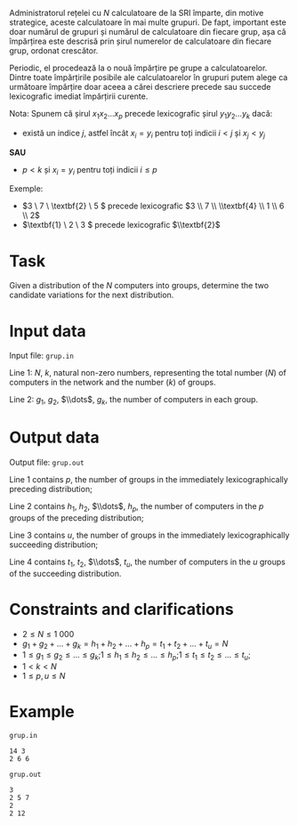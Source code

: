 Administratorul rețelei cu $N$ calculatoare de la SRI împarte, din motive strategice, aceste calculatoare în mai multe grupuri. De fapt, important este doar numărul de grupuri și numărul de calculatoare din fiecare grup, așa că împărțirea este descrisă prin șirul numerelor de calculatoare din fiecare grup, ordonat crescător.

Periodic, el procedează la o nouă împărțire pe grupe a calculatoarelor. Dintre toate împărțirile posibile ale calculatoarelor în grupuri putem alege ca următoare împărțire doar aceea a cărei descriere precede sau succede lexicografic imediat împărțirii curente.

Nota: Spunem că șirul $x_1 x_2 \ldots x_p$ precede lexicografic șirul $y_1 y_2 \ldots y_k$ dacă:

* există un indice $j$, astfel încât $x_i=y_i$ pentru toți indicii $i<j$ și $x_j<y_j$

**SAU**

* $p<k$ și $x_i=y_i$ pentru toți indicii $i \leq p$

Exemple:

* $3 \\ 7 \\ \\textbf{2} \\ 5 $ precede lexicografic $3 \\ 7 \\ \\textbf{4} \\ 1 \\ 6 \\ 2$
* $\\textbf{1} \\ 2 \\ 3 $ precede lexicografic $\\textbf{2}$


# Task

Given a distribution of the $N$ computers into groups, determine the two candidate variations for the next distribution.

# Input data

Input file: `grup.in`

Line $1$: $N$, $k$, natural non-zero numbers, representing the total number ($N$) of computers in the network and the number ($k$) of groups.

Line $2$: $g_1$, $g_2$, $\\dots$, $g_k$, the number of computers in each group.

# Output data

Output file: `grup.out`

Line $1$ contains $p$, the number of groups in the immediately lexicographically preceding distribution;

Line $2$ contains $h_1$, $h_2$, $\\dots$, $h_p$, the number of computers in the $p$ groups of the preceding distribution;

Line $3$ contains $u$, the number of groups in the immediately lexicographically succeeding distribution;

Line $4$ contains $t_1$, $t_2$, $\\dots$, $t_u$, the number of computers in the $u$ groups of the succeeding distribution.

# Constraints and clarifications

* $2 \leq N \leq 1\ 000$
* $g_1 + g_2+ \ldots + g_k = h_1 + h_2 + \ldots + h_p = t_1 + t_2 + \ldots + t_u = N$
* $1 \leq g_1 \leq g_2 \leq \ldots \leq g_k \text{;} 1 \leq h_1 \leq h_2 \leq \ldots \leq h_p \text{;} 1 \leq t_1 \leq t_2 \leq \ldots \leq t_u$;
* $1 < k < N$
* $1 \leq p, u \leq N$

# Example

`grup.in`
```
14 3
2 6 6
```

`grup.out`
```
3
2 5 7
2
2 12
